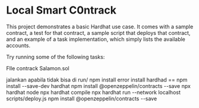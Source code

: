 # Local Smart C0ntrack

This project demonstrates a basic Hardhat use case. It comes with a sample contract, a test for that contract, a sample script that deploys that contract, and an example of a task implementation, which simply lists the available accounts.

Try running some of the following tasks:

FIle contrack Salamon.sol

jalankan apabila tidak bisa di run/ npm install error
install hardhad == npm install --save-dev hardhat
npm install @openzeppelin/contracts --save
npx hardhat node
npx hardhat compile
npx hardhat run --network localhost scripts/deploy.js
npm install @openzeppelin/contracts --save
